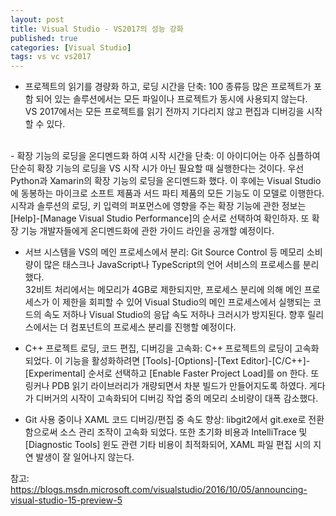 ```yaml
---
layout: post
title: Visual Studio - VS2017의 성능 강화
published: true
categories: [Visual Studio]
tags: vs vc vs2017
---
```

  
- 프로젝트의 읽기를 경량화 하고, 로딩 시간을 단축: 100 종류등 많은 프로젝트가 포함 되어 있는 솔루션에서는 모든 파일이나 프로젝트가 동시에 사용되지 않는다.  
VS 2017에서는 모든 프로젝트를 읽기 전까지 기다리지 않고 편집과 디버깅을 시작할 수 있다.   
<br>    
- 확장 기능의 로딩을 온디멘드화 하여 시작 시간을 단축: 이 아이디어는 아주 심플하여 단순히 확장 기능의 로딩을 VS 시작 시가 아닌 필요할 때 실행한다는 것이다.  
우선 Python과 Xamarin의 확장 기능의 로딩을 온디멘드화 했다. 이 후에는 Visual Studio에 동봉하는 마이크로 소프트 제품과 서드 파티 제품의 모든 기능도 이 모델로 이행한다. 시작과 솔루션의 로딩, 키 입력의 퍼포먼스에 영향을 주는 확장 기능에 관한 정보는 [Help]-[Manage Visual Studio Performance]의 순서로 선택하여 확인하자.  
또 확장 기능 개발자들에게 온디멘드화에 관한 가이드 라인을 공개할 예정이다.  

- 서브 시스템을 VS의 메인 프로세스에서 분리: Git Source Control 등 메모리 소비량이 많은 태스크나 JavaScript나 TypeScript의 언어 서비스의 프로세스를 분리했다.  
32비트 처리에서는 메모리가 4GB로 제한되지만, 프로세스 분리에 의해 메인 프로세스가 이 제한을 회피할 수 있어 Visual Studio의 메인 프로세스에서 실행되는 코드의 속도 저하나 Visual Studio의 응답 속도 저하나 크러시가 방지된다. 향후 릴리스에서는 더 컴포넌트의 프로세스 분리를 진행할 예정이다.  

- C++ 프로젝트 로딩, 코드 편집, 디버깅을 고속화: C++ 프로젝트의 로딩이 고속화 되었다. 이 기능을 활성화하려면 [Tools]-[Options]-[Text Editor]-[C/C++]-[Experimental] 순서로 선택하고 [Enable Faster Project Load]를 on 한다. 또 링커나 PDB 읽기 라이브러리가 개량되면서 차분 빌드가 만들어지도록 하였다. 게다가 디버거의 시작이 고속화되어 디버깅 작업 중의 메모리 소비량이 대폭 감소했다.  
  
- Git 사용 중이나 XAML 코드 디버깅/편집 중 속도 향상: libgit2에서 git.exe로 전환함으로써 소스 관리 조작이 고속화 되었다. 또한 초기화 비용과 IntelliTrace 및 [Diagnostic Tools] 윈도 관련 기타 비용이 최적화되어, XAML 파일 편집 시의 지연 발생이 잘 일어나지 않는다.  
  
  
  
참고: https://blogs.msdn.microsoft.com/visualstudio/2016/10/05/announcing-visual-studio-15-preview-5
